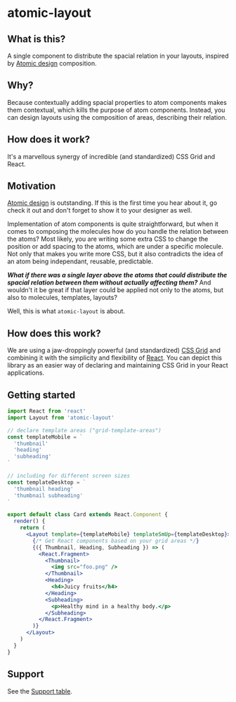 # atomic-layout

## What is this?

A single component to distribute the spacial relation in your layouts, inspired by [Atomic design](http://bradfrost.com/blog/post/atomic-web-design) composition.

## Why?

Because contextually adding spacial properties to atom components makes them contextual, which kills the purpose of atom components. Instead, you can design layouts using the composition of areas, describing their relation.

## How does it work?

It's a marvellous synergy of incredible (and standardized) CSS Grid and React.

## Motivation

[Atomic design](http://bradfrost.com/blog/post/atomic-web-design) is outstanding. If this is the first time you hear about it, go check it out and don't forget to show it to your designer as well.

Implementation of atom components is quite straightforward, but when it comes to composing the molecules how do you handle the relation between the atoms? Most likely, you are writing some extra CSS to change the position or add spacing to the atoms, which are under a specific molecule. Not only that makes you write more CSS, but it also contradicts the idea of an atom being independant, reusable, predictable.

**_What if there was a single layer above the atoms that could distribute the spacial relation between them without actually affecting them?_** And wouldn't it be great if that layer could be applied not only to the atoms, but also to molecules, templates, layouts?

Well, this is what `atomic-layout` is about.

## How does this work?

We are using a jaw-droppingly powerful (and standardized) [CSS Grid](https://developer.mozilla.org/en-US/docs/Web/CSS/CSS_Grid_Layout) and combining it with the simplicity and flexibility of [React](https://reactjs.org/). You can depict this library as an easier way of declaring and maintaining CSS Grid in your React applications.

## Getting started

```jsx
import React from 'react'
import Layout from 'atomic-layout'

// declare template areas ("grid-template-areas")
const templateMobile = `
  'thumbnail'
  'heading'
  'subheading'
`

// including for different screen sizes
const templateDesktop = `
  'thumbnail heading'
  'thumbnail subheading'
`

export default class Card extends React.Component {
  render() {
    return (
      <Layout template={templateMobile} templateSmUp={templateDesktop}>
        {/* Get React components based on your grid areas */}
        {({ Thumbnail, Heading, Subheading }) => (
          <React.Fragment>
            <Thumbnail>
              <img src="foo.png" />
            </Thumbnail>
            <Heading>
              <h4>Juicy fruits</h4>
            </Heading>
            <Subheading>
              <p>Healthy mind in a healthy body.</p>
            </Subheading>
          </React.Fragment>
        )}
      </Layout>
    )
  }
}
```

## Support

See the [Support table](https://caniuse.com/#feat=css-grid).
